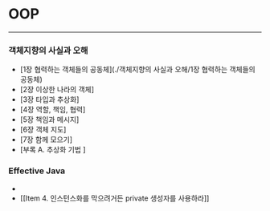# OOP
---
### 객체지향의 사실과 오해
- [1장 협력하는 객체들의 공동체](./객체지향의 사실과 오해/1장 협력하는 객체들의 공동체)
- [2장 이상한 나라의 객체]
- [3장 타입과 추상화]
- [4장 역할, 책임, 협력]
- [5장 책임과 메시지]
- [6장 객체 지도]
- [7장 함께 모으기]
- [부록 A. 추상화 기법 ]

### Effective Java
- 
- [[Item 4. 인스턴스화를 막으려거든 private 생성자를 사용하라]]